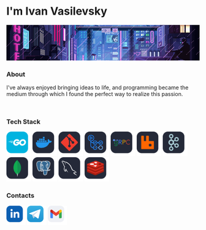 # I'm Ivan Vasilevsky

<img src="assets/anim.gif"/>

### About

I've always enjoyed bringing ideas to life, and programming became the medium through which I found the perfect way to realize this passion.</p>&nbsp;

### Tech Stack

<div>
  <img src="assets/go.svg" height="64" alt="go"/>
  <img src="assets/docker.svg" height="64" alt="docker"/>
  <img src="assets/git.svg" height="64" alt="git"/>
  <img src="assets/actions.svg" height="64" alt="actions"/>
  <img src="assets/grpc.svg" height="64" alt="grpc"/>
  <img src="assets/rabbitmq.svg" height="64" alt="rabbitmq"/>
  <img src="assets/kafka.svg" height="64" alt="kafka"/>
  <img src="assets/mongo.svg" height="64" alt="mongo"/>
  <img src="assets/postgresql.svg" height="64" alt="postgresql"/>
  <img src="assets/mysql.svg" height="64" alt="mysql"/>
  <img src="assets/redis.svg" height="64" alt="redis"/>
</div>

### Contacts

[<img src="assets/linkedin.svg" alt="LinkedIn" height="50">](https://linkedin.com/in/ivan-vasilevsky-0978a5349)
[<img src="assets/telegram.svg" alt="telegram" height="50">](https://t.me/vasilevsky_iv)
[<img src="assets/gmail.svg" alt="gmail" height="50">](mailto:vassilevsky.ivan@gmail.com)